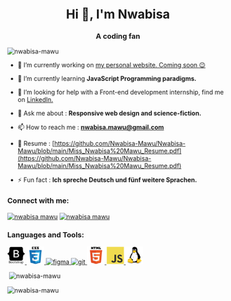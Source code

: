 <h1 align="center">Hi 👋, I'm Nwabisa</h1>
<h3 align="center">A coding fan</h3>

<p align="left"> <img src="https://komarev.com/ghpvc/?username=nwabisa-mawu&label=Profile%20views&color=0e75b6&style=flat" alt="nwabisa-mawu" /> </p>

- 🔭 I’m currently working on [my personal website. Coming soon :wink:](https://github.com/Nwabisa-Mawu/NWAMAW034_FTC2301_GroupB_NwabisaMawu_ITW9_Digital_Resume.git)

- 🌱 I’m currently learning **JavaScript Programming paradigms.**

- 🤝 I’m looking for help with a Front-end development internship, find me on [LinkedIn.](https://www.linkedin.com/in/nwabisa-mawu-b21735198/)

- 💬 Ask me about : **Responsive web design and science-fiction.**

- 📫 How to reach me : **nwabisa.mawu@gmail.com**

- 📄 Resume : [https://github.com/Nwabisa-Mawu/Nwabisa-Mawu/blob/main/Miss_Nwabisa%20Mawu_Resume.pdf](https://github.com/Nwabisa-Mawu/Nwabisa-Mawu/blob/main/Miss_Nwabisa%20Mawu_Resume.pdf)

- ⚡ Fun fact : **Ich spreche Deutsch und fünf weitere Sprachen.**

<h3 align="left">Connect with me:</h3>
<p align="left">
<a href="https://codepen.io/nwabisa mawu" target="blank"><img align="center" src="https://raw.githubusercontent.com/rahuldkjain/github-profile-readme-generator/master/src/images/icons/Social/codepen.svg" alt="nwabisa mawu" height="30" width="40" /></a>
<a href="https://linkedin.com/in/nwabisa mawu" target="blank"><img align="center" src="https://raw.githubusercontent.com/rahuldkjain/github-profile-readme-generator/master/src/images/icons/Social/linked-in-alt.svg" alt="nwabisa mawu" height="30" width="40" /></a>
</p>

<h3 align="left">Languages and Tools:</h3>
<p align="left"> <a href="https://getbootstrap.com" target="_blank" rel="noreferrer"> <img src="https://raw.githubusercontent.com/devicons/devicon/master/icons/bootstrap/bootstrap-plain-wordmark.svg" alt="bootstrap" width="40" height="40"/> </a> <a href="https://www.w3schools.com/css/" target="_blank" rel="noreferrer"> <img src="https://raw.githubusercontent.com/devicons/devicon/master/icons/css3/css3-original-wordmark.svg" alt="css3" width="40" height="40"/> </a> <a href="https://www.figma.com/" target="_blank" rel="noreferrer"> <img src="https://www.vectorlogo.zone/logos/figma/figma-icon.svg" alt="figma" width="40" height="40"/> </a> <a href="https://git-scm.com/" target="_blank" rel="noreferrer"> <img src="https://www.vectorlogo.zone/logos/git-scm/git-scm-icon.svg" alt="git" width="40" height="40"/> </a> <a href="https://www.w3.org/html/" target="_blank" rel="noreferrer"> <img src="https://raw.githubusercontent.com/devicons/devicon/master/icons/html5/html5-original-wordmark.svg" alt="html5" width="40" height="40"/> </a> <a href="https://developer.mozilla.org/en-US/docs/Web/JavaScript" target="_blank" rel="noreferrer"> <img src="https://raw.githubusercontent.com/devicons/devicon/master/icons/javascript/javascript-original.svg" alt="javascript" width="40" height="40"/> </a> <a href="https://www.linux.org/" target="_blank" rel="noreferrer"> <img src="https://raw.githubusercontent.com/devicons/devicon/master/icons/linux/linux-original.svg" alt="linux" width="40" height="40"/> </a> </p>

<p>&nbsp;<img align="center" src="https://github-readme-stats.vercel.app/api?username=nwabisa-mawu&show_icons=true&locale=en" alt="nwabisa-mawu" /></p>

<p><img align="center" src="https://github-readme-streak-stats.herokuapp.com/?user=nwabisa-mawu&" alt="nwabisa-mawu" /></p>

